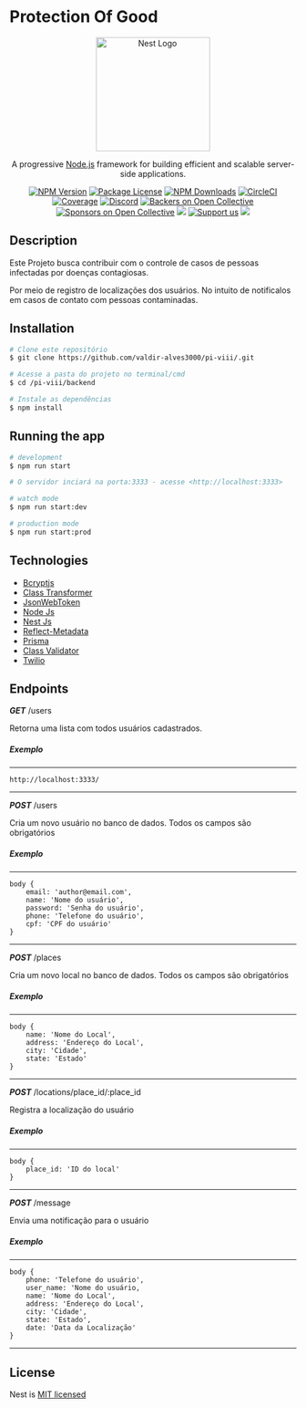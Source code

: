 # Protection Of Good

<p align="center">
  <a href="http://nestjs.com/" target="blank"><img src="https://nestjs.com/img/logo-small.svg" width="200" alt="Nest Logo" /></a>
</p>

[circleci-image]: https://img.shields.io/circleci/build/github/nestjs/nest/master?token=abc123def456
[circleci-url]: https://circleci.com/gh/nestjs/nest

  <p align="center">A progressive <a href="http://nodejs.org" target="_blank">Node.js</a> framework for building efficient and scalable server-side applications.</p>
    <p align="center">
<a href="https://www.npmjs.com/~nestjscore" target="_blank"><img src="https://img.shields.io/npm/v/@nestjs/core.svg" alt="NPM Version" /></a>
<a href="https://www.npmjs.com/~nestjscore" target="_blank"><img src="https://img.shields.io/npm/l/@nestjs/core.svg" alt="Package License" /></a>
<a href="https://www.npmjs.com/~nestjscore" target="_blank"><img src="https://img.shields.io/npm/dm/@nestjs/common.svg" alt="NPM Downloads" /></a>
<a href="https://circleci.com/gh/nestjs/nest" target="_blank"><img src="https://img.shields.io/circleci/build/github/nestjs/nest/master" alt="CircleCI" /></a>
<a href="https://coveralls.io/github/nestjs/nest?branch=master" target="_blank"><img src="https://coveralls.io/repos/github/nestjs/nest/badge.svg?branch=master#9" alt="Coverage" /></a>
<a href="https://discord.gg/G7Qnnhy" target="_blank"><img src="https://img.shields.io/badge/discord-online-brightgreen.svg" alt="Discord"/></a>
<a href="https://opencollective.com/nest#backer" target="_blank"><img src="https://opencollective.com/nest/backers/badge.svg" alt="Backers on Open Collective" /></a>
<a href="https://opencollective.com/nest#sponsor" target="_blank"><img src="https://opencollective.com/nest/sponsors/badge.svg" alt="Sponsors on Open Collective" /></a>
  <a href="https://paypal.me/kamilmysliwiec" target="_blank"><img src="https://img.shields.io/badge/Donate-PayPal-ff3f59.svg"/></a>
    <a href="https://opencollective.com/nest#sponsor"  target="_blank"><img src="https://img.shields.io/badge/Support%20us-Open%20Collective-41B883.svg" alt="Support us"></a>
  <a href="https://twitter.com/nestframework" target="_blank"><img src="https://img.shields.io/twitter/follow/nestframework.svg?style=social&label=Follow"></a>
</p>

## Description

Este Projeto busca contribuir com o controle de casos de pessoas infectadas por doenças contagiosas.

Por meio de registro de localizações dos usuários. No intuito de notificalos em casos de contato com pessoas contaminadas.

## Installation

```bash
# Clone este repositório
$ git clone https://github.com/valdir-alves3000/pi-viii/.git

# Acesse a pasta do projeto no terminal/cmd
$ cd /pi-viii/backend

# Instale as dependências
$ npm install

```

## Running the app

```bash
# development
$ npm run start

# O servidor inciará na porta:3333 - acesse <http://localhost:3333>

# watch mode
$ npm run start:dev

# production mode
$ npm run start:prod
```

## Technologies

- [Bcryptjs](https://www.npmjs.com/package/bcryptjs)
- [Class Transformer](https://github.com/typestack/class-transformer#readme)
- [JsonWebToken](https://jwt.io/introduction)
- [Node Js](https://nodejs.org/en/)
- [Nest Js](https://docs.nestjs.com/)
- [Reflect-Metadata](https://www.npmjs.com/package/reflect-metadata)
- [Prisma](https://www.prisma.io/)
- [Class Validator](https://www.npmjs.com/package/class-validator)
- [Twilio](https://www.twilio.com/pt-br/docs/whatsapp)

## Endpoints

**_GET_** /users

Retorna uma lista com todos usuários cadastrados.

##### Exemplo

---

    http://localhost:3333/

---

**_POST_** /users

Cria um novo usuário no banco de dados. Todos os campos são obrigatórios

##### Exemplo

---

    body {
        email: 'author@email.com',
        name: 'Nome do usuário',
        password: 'Senha do usuário',
        phone: 'Telefone do usuário',
        cpf: 'CPF do usuário'
    }

---

**_POST_** /places

Cria um novo local no banco de dados. Todos os campos são obrigatórios

##### Exemplo

---

    body {
        name: 'Nome do Local',
        address: 'Endereço do Local',
        city: 'Cidade',
        state: 'Estado'
    }

---

**_POST_** /locations/place_id/:place_id

Registra a localização do usuário

##### Exemplo

---

    body {
        place_id: 'ID do local'
    }

---

**_POST_** /message

Envia uma notificação para o usuário

##### Exemplo

---

    body {
        phone: 'Telefone do usuário',
        user_name: 'Nome do usuário,
        name: 'Nome do Local',
        address: 'Endereço do Local',
        city: 'Cidade',
        state: 'Estado',
        date: 'Data da Localização'
    }

---

## License

Nest is [MIT licensed](LICENSE)
